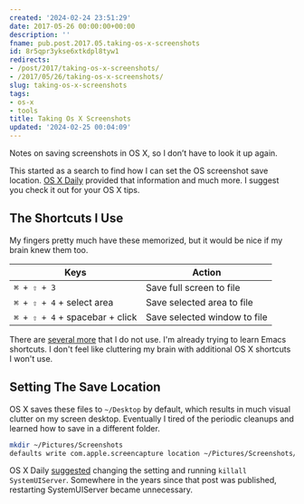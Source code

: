 ```yaml
---
created: '2024-02-24 23:51:29'
date: 2017-05-26 00:00:00+00:00
description: ''
fname: pub.post.2017.05.taking-os-x-screenshots
id: 8r5qpr3ykse6xtkdpl8tyw1
redirects:
- /post/2017/taking-os-x-screenshots/
- /2017/05/26/taking-os-x-screenshots/
slug: taking-os-x-screenshots
tags:
- os-x
- tools
title: Taking Os X Screenshots
updated: '2024-02-25 00:04:09'
---
```


Notes on saving screenshots in OS X, so I don’t have to look it up again.

<!--more-->

This started as a search to find how I can set the OS screenshot save location. [OS X Daily](http://osxdaily.com/) provided that information and much more. I suggest you check it out for your OS X tips.

## The Shortcuts I Use

My fingers pretty much have these memorized, but it would be nice if my brain knew them too.

| Keys                           | Action |
| ------------------------------ | ------ |
| `⌘ + ⇧ + 3`                    | Save full screen to file
| `⌘ + ⇧ + 4` + select area      | Save selected area to file
| `⌘ + ⇧ + 4` + spacebar + click | Save selected window to file

There are [several more](http://osxdaily.com/2010/06/09/screen-capture-in-mac-os-x/) that I do not use. I'm already trying to learn Emacs shortcuts. I don't feel like cluttering my brain with additional OS X shortcuts I won't use.

## Setting The Save Location

OS X saves these files to `~/Desktop` by default, which results in much visual clutter on my screen desktop. Eventually I tired of the periodic cleanups and learned how to save in a different folder.

```bash
mkdir ~/Pictures/Screenshots
defaults write com.apple.screencapture location ~/Pictures/Screenshots/
```

OS X Daily [suggested](http://osxdaily.com/2011/01/26/change-the-screenshot-save-file-location-in-mac-os-x/) changing the setting and running `killall SystemUIServer`. Somewhere in the years since that post was published, restarting SystemUIServer became unnecessary.